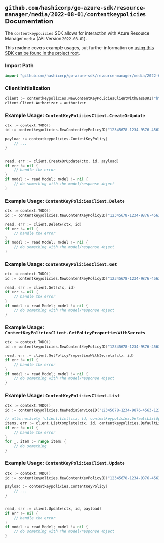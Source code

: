 
## `github.com/hashicorp/go-azure-sdk/resource-manager/media/2022-08-01/contentkeypolicies` Documentation

The `contentkeypolicies` SDK allows for interaction with Azure Resource Manager `media` (API Version `2022-08-01`).

This readme covers example usages, but further information on [using this SDK can be found in the project root](https://github.com/hashicorp/go-azure-sdk/tree/main/docs).

### Import Path

```go
import "github.com/hashicorp/go-azure-sdk/resource-manager/media/2022-08-01/contentkeypolicies"
```


### Client Initialization

```go
client := contentkeypolicies.NewContentKeyPoliciesClientWithBaseURI("https://management.azure.com")
client.Client.Authorizer = authorizer
```


### Example Usage: `ContentKeyPoliciesClient.CreateOrUpdate`

```go
ctx := context.TODO()
id := contentkeypolicies.NewContentKeyPolicyID("12345678-1234-9876-4563-123456789012", "example-resource-group", "mediaServiceValue", "contentKeyPolicyValue")

payload := contentkeypolicies.ContentKeyPolicy{
	// ...
}


read, err := client.CreateOrUpdate(ctx, id, payload)
if err != nil {
	// handle the error
}
if model := read.Model; model != nil {
	// do something with the model/response object
}
```


### Example Usage: `ContentKeyPoliciesClient.Delete`

```go
ctx := context.TODO()
id := contentkeypolicies.NewContentKeyPolicyID("12345678-1234-9876-4563-123456789012", "example-resource-group", "mediaServiceValue", "contentKeyPolicyValue")

read, err := client.Delete(ctx, id)
if err != nil {
	// handle the error
}
if model := read.Model; model != nil {
	// do something with the model/response object
}
```


### Example Usage: `ContentKeyPoliciesClient.Get`

```go
ctx := context.TODO()
id := contentkeypolicies.NewContentKeyPolicyID("12345678-1234-9876-4563-123456789012", "example-resource-group", "mediaServiceValue", "contentKeyPolicyValue")

read, err := client.Get(ctx, id)
if err != nil {
	// handle the error
}
if model := read.Model; model != nil {
	// do something with the model/response object
}
```


### Example Usage: `ContentKeyPoliciesClient.GetPolicyPropertiesWithSecrets`

```go
ctx := context.TODO()
id := contentkeypolicies.NewContentKeyPolicyID("12345678-1234-9876-4563-123456789012", "example-resource-group", "mediaServiceValue", "contentKeyPolicyValue")

read, err := client.GetPolicyPropertiesWithSecrets(ctx, id)
if err != nil {
	// handle the error
}
if model := read.Model; model != nil {
	// do something with the model/response object
}
```


### Example Usage: `ContentKeyPoliciesClient.List`

```go
ctx := context.TODO()
id := contentkeypolicies.NewMediaServiceID("12345678-1234-9876-4563-123456789012", "example-resource-group", "mediaServiceValue")

// alternatively `client.List(ctx, id, contentkeypolicies.DefaultListOperationOptions())` can be used to do batched pagination
items, err := client.ListComplete(ctx, id, contentkeypolicies.DefaultListOperationOptions())
if err != nil {
	// handle the error
}
for _, item := range items {
	// do something
}
```


### Example Usage: `ContentKeyPoliciesClient.Update`

```go
ctx := context.TODO()
id := contentkeypolicies.NewContentKeyPolicyID("12345678-1234-9876-4563-123456789012", "example-resource-group", "mediaServiceValue", "contentKeyPolicyValue")

payload := contentkeypolicies.ContentKeyPolicy{
	// ...
}


read, err := client.Update(ctx, id, payload)
if err != nil {
	// handle the error
}
if model := read.Model; model != nil {
	// do something with the model/response object
}
```
